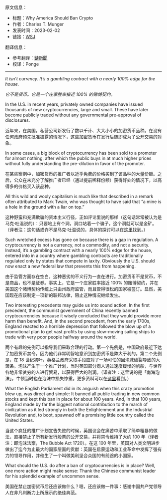 原文信息：

- 标题：Why America Should Ban Crypto
- 作者：Charles T. Munger
- 发表时间：2023-02-02
- 链接：[WSJ](https://www.wsj.com/articles/why-america-should-ban-crypto-regulation-economy-finance-china-england-trading-currency-securities-commodity-gamble-11675287477)

翻译信息：

- 参考翻译：[鏈新聞](https://abmedia.io/why-america-should-ban-crypto)
- 校译：Ponge

---
*It isn’t currency. It’s a gambling contract with a nearly 100% edge for the house.*

*它不是货币。它是一个庄家胜率接近 100% 的赌博契约。*

In the U.S. in recent years, privately owned companies have issued thousands of new cryptocurrencies, large and small. These have later become publicly traded without any governmental pre-approval of disclosures.

近年来，在美国，私营公司新发行了数以千计、大大小小的加密货币品种。在没有任何政府预先批准披露的情况下，这些加密货币在发行后随即成为了公开交易的对象。

In some cases, a big block of cryptocurrency has been sold to a promoter for almost nothing, after which the public buys in at much higher prices without fully understanding the pre-dilution in favor of the promoter.

在某些案例中，加密货币的推广者以近乎免费的价格买到了该品种的大量份额。之后，公众在未充分了解推广者已经（通过提前稀释份额）获得好处的情况下，以高得多的价格买入该品种。

All this wild and wooly capitalism is much like that described in a remark often attributed to Mark Twain, who was thought to have said that “a mine is a hole in the ground with a liar on top.”

这种野蛮和充满欺骗的资本主义行径，正如评论里说的那样（这句话常常被认为是马克·吐温说的）：只要地上有个洞，洞口站着一个骗子，这个洞就可以是金矿。（译者注：这句话或许不是马克·吐温说的，具体的探讨可以在[这里](https://quoteinvestigator.com/2015/07/19/gold-mine/)找到。）

Such wretched excess has gone on because there is a gap in regulation. A cryptocurrency is not a currency, not a commodity, and not a security. Instead, it’s a gambling contract with a nearly 100% edge for the house, entered into in a country where gambling contracts are traditionally regulated only by states that compete in laxity. Obviously the U.S. should now enact a new federal law that prevents this from happening.

由于监管方面存在空白，这种恶劣的不义行为一直在进行。加密货币不是货币，不是商品，也不是证券。事实上，它是一个庄家胜率接近 100% 的赌博契约，并在美国这个赌博契约传统上只由州政府监管，而且管得很松的国家被签订。显然，美国现在应该制定一项新的联邦法律，阻止这种情况继续发生。

Two interesting precedents may guide us into sound action. In the first precedent, the communist government of China recently banned cryptocurrencies because it wisely concluded that they would provide more harm than benefit. And, in the second precedent, from the early 1700s, England reacted to a horrible depression that followed the blow up of a promotional plan to get vast profits by using slow-moving sailing ships to trade with very poor people halfway around the world.

两个有趣的先例可以指导我们采取合理的行动。第一个先例是，中国政府最近下达了加密货币禁令，因为他们非常明智地意识到加密货币是弊大于利的。第二个先例是，在 18 世纪初叶，英格兰政府采取手段应对了一场可怕的因泡沫破裂导致的大萧条。泡沫产生于一个推广计划，当时英国部分商人通过速度缓慢的帆船，与世界各地非常贫穷的人进行贸易，以获得巨大的利润。（译者注：这里说的是「南海泡沫」，牛顿当时也在泡沫中损失惨重。更多资料可以在[这里](https://www.historic-uk.com/HistoryUK/HistoryofEngland/South-Sea-Bubble/)看到。）

What the English Parliament did in its anguish when this crazy promotion blew up, was direct and simple: It banned all public trading in new common stocks and kept this ban in place for about 100 years. And, in that 100 years, England made by far the biggest national contribution to the march of civilization as it led strongly in both the Enlightenment and the Industrial Revolution and, to boot, spawned off a promising little country called the United States.

当这个疯狂的推广计划宣告失败的时候，英国议会在痛苦中采取了简单粗暴的做法，直接禁止了所有新发行股票的公开交易，并将禁令维持了大约 100 年（译者注：即泡沫法案，The Bubble Act 1720）。在这 100 年里，英国对人类文明进步做出了迄今为止最大的国家层面的贡献：英国在启蒙运动和工业革命中发挥了强有力的领导作用，并催生了一个叫做美利坚合众国的有前途的小国家。

What should the U.S. do after a ban of cryptocurrencies is in place? Well, one more action might make sense: Thank the Chinese communist leader for his splendid example of uncommon sense.

美国在禁止加密货币后还应该做什么？嗯，还应该做一件事：感谢中国共产党领导人在非凡判断力上所展示的绝佳典范。